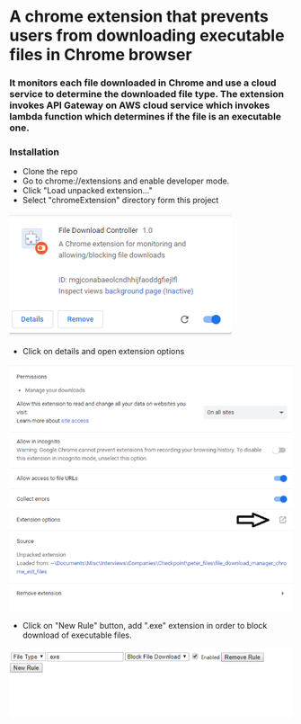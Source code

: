 # A chrome extension that prevents users from downloading executable files in Chrome browser 

### It monitors each file downloaded in Chrome and use a cloud service to determine the downloaded file type. The extension invokes API Gateway on AWS cloud service which invokes lambda function which determines if the file is an executable one.

### Installation 
* Clone the repo
* Go to chrome://extensions and enable developer mode. 
* Click "Load unpacked extension..."
* Select "chromeExtension" directory form this project

![alt text](/resources/images/extension.PNG)

* Click on details and open extension options

![alt text](/resources/images/extension_options.png)


* Click on "New Rule" button, add ".exe" extension in order to block download of executable files.

![alt text](/resources/images/executable_extension.PNG)
